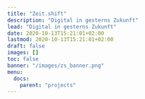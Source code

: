 ```yaml
---
title: "Zeit.shift"
description: "Digital in gesterns Zukunft"
lead: "Digital in gesterns Zukunft"
date: 2020-10-13T15:21:01+02:00
lastmod: 2020-10-13T15:21:01+02:00
draft: false
images: []
toc: false
banner: "/images/zs_banner.png"
menu:
  docs:
    parent: "projects"
---
```

